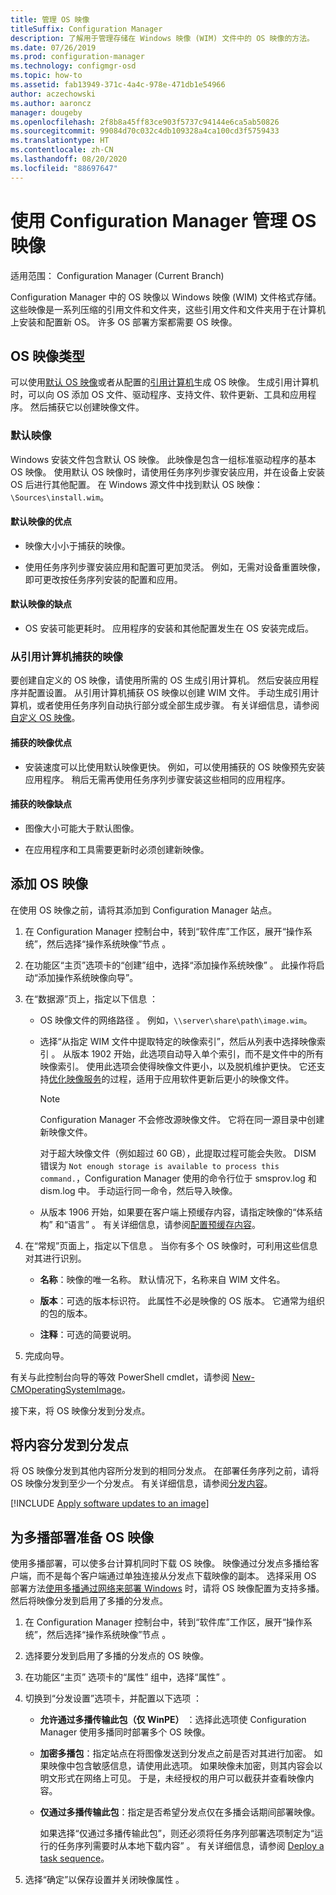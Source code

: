 ```yaml
---
title: 管理 OS 映像
titleSuffix: Configuration Manager
description: 了解用于管理存储在 Windows 映像 (WIM) 文件中的 OS 映像的方法。
ms.date: 07/26/2019
ms.prod: configuration-manager
ms.technology: configmgr-osd
ms.topic: how-to
ms.assetid: fab13949-371c-4a4c-978e-471db1e54966
author: aczechowski
ms.author: aaroncz
manager: dougeby
ms.openlocfilehash: 2f8b8a45ff83ce903f5737c94144e6ca5ab50826
ms.sourcegitcommit: 99084d70c032c4db109328a4ca100cd3f5759433
ms.translationtype: HT
ms.contentlocale: zh-CN
ms.lasthandoff: 08/20/2020
ms.locfileid: "88697647"
---
```

# <a name="manage-os-images-with-configuration-manager"></a>使用 Configuration Manager 管理 OS 映像

适用范围：  Configuration Manager (Current Branch)

Configuration Manager 中的 OS 映像以 Windows 映像 (WIM) 文件格式存储。 这些映像是一系列压缩的引用文件和文件夹，这些引用文件和文件夹用于在计算机上安装和配置新 OS。 许多 OS 部署方案都需要 OS 映像。


## <a name="os-image-types"></a>OS 映像类型

可以使用[默认 OS 映像](#default-image)或者从配置的[引用计算机](#bkmk_capture)生成 OS 映像。 生成引用计算机时，可以向 OS 添加 OS 文件、驱动程序、支持文件、软件更新、工具和应用程序。 然后捕获它以创建映像文件。

### <a name="default-image"></a>默认映像

Windows 安装文件包含默认 OS 映像。 此映像是包含一组标准驱动程序的基本 OS 映像。 使用默认 OS 映像时，请使用任务序列步骤安装应用，并在设备上安装 OS 后进行其他配置。 在 Windows 源文件中找到默认 OS 映像：`\Sources\install.wim`。  

#### <a name="default-image-advantages"></a>默认映像的优点

- 映像大小小于捕获的映像。  

- 使用任务序列步骤安装应用和配置可更加灵活。 例如，无需对设备重置映像，即可更改按任务序列安装的配置和应用。  

#### <a name="default-image-disadvantages"></a>默认映像的缺点

- OS 安装可能更耗时。 应用程序的安装和其他配置发生在 OS 安装完成后。  


### <a name="captured-image-from-a-reference-computer"></a><a name="bkmk_capture"></a> 从引用计算机捕获的映像

要创建自定义的 OS 映像，请使用所需的 OS 生成引用计算机。 然后安装应用程序并配置设置。 从引用计算机捕获 OS 映像以创建 WIM 文件。 手动生成引用计算机，或者使用任务序列自动执行部分或全部生成步骤。 有关详细信息，请参阅[自定义 OS 映像](customize-operating-system-images.md)。  

#### <a name="captured-image-advantages"></a>捕获的映像优点

- 安装速度可以比使用默认映像更快。 例如，可以使用捕获的 OS 映像预先安装应用程序。 稍后无需再使用任务序列步骤安装这些相同的应用程序。  

#### <a name="captured-image-disadvantages"></a>捕获的映像缺点

- 图像大小可能大于默认图像。  

- 在应用程序和工具需要更新时必须创建新映像。  


## <a name="add-an-os-image"></a><a name="BKMK_AddOSImages"></a> 添加 OS 映像  

在使用 OS 映像之前，请将其添加到 Configuration Manager 站点。

1. 在 Configuration Manager 控制台中，转到“软件库”工作区，展开“操作系统”，然后选择“操作系统映像”节点    。  

2. 在功能区“主页”选项卡的“创建”组中，选择“添加操作系统映像”    。 此操作将启动“添加操作系统映像向导”。  

3. 在“数据源”页上，指定以下信息  ：

    - OS 映像文件的网络路径  。 例如，`\\server\share\path\image.wim`。

    - 选择“从指定 WIM 文件中提取特定的映像索引”，然后从列表中选择映像索引  。<!--3719699--> 从版本 1902 开始，此选项自动导入单个索引，而不是文件中的所有映像索引。 使用此选项会使得映像文件更小，以及脱机维护更快。 它还支持[优化映像服务](#bkmk_resetbase)的过程，适用于应用软件更新后更小的映像文件。  

        > [!Note]  
        > Configuration Manager 不会修改源映像文件。 它将在同一源目录中创建新映像文件。
        >
        > 对于超大映像文件（例如超过 60 GB），此提取过程可能会失败。 DISM 错误为 `Not enough storage is available to process this command.`，Configuration Manager 使用的命令行位于 smsprov.log 和 dism.log 中。 手动运行同一命令，然后导入映像。<!-- SCCMDocs-pr issue 3502 -->  

    - 从版本 1906 开始，如果要在客户端上预缓存内容，请指定映像的“体系结构”  和“语言”  。 有关详细信息，请参阅[配置预缓存内容](../deploy-use/configure-precache-content.md)。<!--4224642-->  

4. 在“常规”页面上，指定以下信息  。 当你有多个 OS 映像时，可利用这些信息对其进行识别。  

    - **名称**：映像的唯一名称。 默认情况下，名称来自 WIM 文件名。  

    - **版本**：可选的版本标识符。 此属性不必是映像的 OS 版本。 它通常为组织的包的版本。  

    - **注释**：可选的简要说明。  

5. 完成向导。  

有关与此控制台向导的等效 PowerShell cmdlet，请参阅 [New-CMOperatingSystemImage](/powershell/module/configurationmanager/new-cmoperatingsystemimage?view=sccm-ps)。

接下来，将 OS 映像分发到分发点。  


## <a name="distribute-content-to-distribution-points"></a><a name="BKMK_DistributeBootImages"></a> 将内容分发到分发点  

将 OS 映像分发到其他内容所分发到的相同分发点。 在部署任务序列之前，请将 OS 映像分发到至少一个分发点。 有关详细信息，请参阅[分发内容](../../core/servers/deploy/configure/deploy-and-manage-content.md#bkmk_distribute)。  


[!INCLUDE [Apply software updates to an image](includes/wim-apply-updates.md)]


## <a name="prepare-the-os-image-for-multicast-deployments"></a><a name="BKMK_OSImageMulticast"></a> 为多播部署准备 OS 映像  

使用多播部署，可以使多台计算机同时下载 OS 映像。 映像通过分发点多播给客户端，而不是每个客户端通过单独连接从分发点下载映像的副本。 选择采用 OS 部署方法[使用多播通过网络来部署 Windows](../deploy-use/use-multicast-to-deploy-windows-over-the-network.md) 时，请将 OS 映像配置为支持多播。 然后将映像分发到启用了多播的分发点。

1. 在 Configuration Manager 控制台中，转到“软件库”工作区，展开“操作系统”，然后选择“操作系统映像”节点    。  

2. 选择要分发到启用了多播的分发点的 OS 映像。  

3. 在功能区“主页”  选项卡的“属性”  组中，选择“属性”  。  

4. 切换到“分发设置”选项卡，并配置以下选项  ：  

    - **允许通过多播传输此包（仅 WinPE）** ：选择此选项使 Configuration Manager 使用多播同时部署多个 OS 映像。  

    - **加密多播包**：指定站点在将图像发送到分发点之前是否对其进行加密。 如果映像中包含敏感信息，请使用此选项。 如果映像未加密，则其内容会以明文形式在网络上可见。 于是，未经授权的用户可以截获并查看映像内容。  

    - **仅通过多播传输此包**：指定是否希望分发点仅在多播会话期间部署映像。  

         如果选择“仅通过多播传输此包”，则还必须将任务序列部署选项制定为“运行的任务序列需要时从本地下载内容”   。 有关详细信息，请参阅 [Deploy a task sequence](../deploy-use/deploy-a-task-sequence.md)。  

5. 选择“确定”以保存设置并关闭映像属性  。